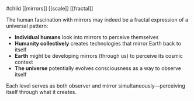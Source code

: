 #child [[mirrors]] [[scale]] [[fractal]]

The human fascination with mirrors may indeed be a fractal expression of a universal pattern:

- **Individual humans** look into mirrors to perceive themselves
- **Humanity collectively** creates technologies that mirror Earth back to itself
- **Earth** might be developing mirrors (through us) to perceive its cosmic context
- **The universe** potentially evolves consciousness as a way to observe itself

Each level serves as both observer and mirror simultaneously—perceiving itself through what it creates.
